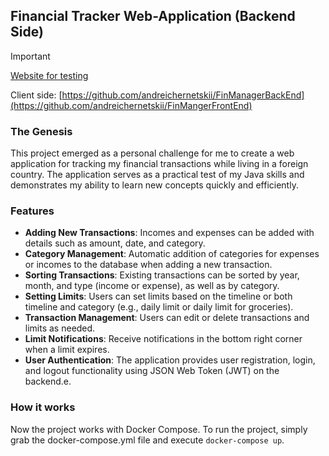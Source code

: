 ## Financial Tracker Web-Application (Backend Side)
> [!IMPORTANT]
> [Website for testing](http://23.94.117.251:8081)

Client side: [https://github.com/andreichernetskii/FinManagerBackEnd](https://github.com/andreichernetskii/FinMangerFrontEnd)

### The Genesis
This project emerged as a personal challenge for me to create a web application for tracking my financial transactions while living in a foreign country. The application serves as a practical test of my Java skills and demonstrates my ability to learn new concepts quickly and efficiently.

### Features
- **Adding New Transactions**: Incomes and expenses can be added with details such as amount, date, and category.
- **Category Management**: Automatic addition of categories for expenses or incomes to the database when adding a new transaction.
- **Sorting Transactions**: Existing transactions can be sorted by year, month, and type (income or expense), as well as by category.
- **Setting Limits**: Users can set limits based on the timeline or both timeline and category (e.g., daily limit or daily limit for groceries).
- **Transaction Management**: Users can edit or delete transactions and limits as needed.
- **Limit Notifications**: Receive notifications in the bottom right corner when a limit expires.
- **User Authentication**: The application provides user registration, login, and logout functionality using JSON Web Token (JWT) on the backend.e.

### How it works
Now the project works with Docker Compose. To run the project, simply grab the docker-compose.yml file and execute `docker-compose up`.
